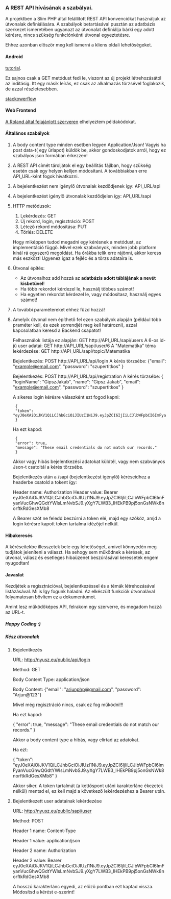 ### A REST API hívásának a szabályai.

A projektben a Slim PHP által felállított REST API konvenciókat használjuk az útvonalak definiálására.
A szabályok betartásával pusztán az adatbázis szerkezet ismeretében ugyanazt az útvonalat definiálja bárki 
egy adott kérésre, nincs szükség funkciónkénti útvonal egyeztetésre.

Ehhez azonban először meg kell ismerni a kliens oldali lehetőségeket.

#### Android

[tutorial](https://www.londonappdeveloper.com/consuming-a-json-rest-api-in-android/). 

Ez sajnos csak a GET metódust fedi le, viszont az új projekt létrehozásától az indításig.
Itt egy másik leírás, ez csak az alkalmazás törzsével foglakozik, de azzal részletesebben.

[stackowerflow](https://stackoverflow.com/questions/29339565/calling-rest-api-from-an-android-app)

#### Web Frontend

[A Roland által felajánlott szerveren](http://burgervargyros.hu/src/client/public/sample.php) 
elhelyeztem példakódokat.

#### Általános szabályok

1. A body content type minden esetben legyen Application/Json! Vagyis ha post data-t( egy űrlapot) 
    küldök be, akkor gondoskodjatok arról, hogy ez szabályos json formában érkezzen! 
2. A REST API címét tároljátok el egy beállítás fájlban, hogy szükség esetén csak egy helyen kelljen módosítani.
    A továbbiakban erre API_URL-ként fogok hivatkozni.
3. A bejelentkezést nem igénylő útvonalak kezdődjenek így: API_URL/api
4. A bejelentkezést igénylő útvonalak kezdődjelen így: API_URL/sapi
5. HTTP metódusok:
    1. Lekérdezés: GET
    2. Új rekord, login, regisztráció: POST
    3. Létező rekord módosítása: PUT
    4. Törlés: DELETE
    
    Hogy miképpen tudod megadni egy kérésnek a metódust, az implementáció függő. Mivel ezek szabványok, 
    minden jobb platform kínál rá egyszerű megoldást. Ha órákba telik erre rájönni, akkor keress más eszközt!
    Ugyenez igaz a fejléc és a törzs adataira is.
6. Útvonal építés:
    - Az útvonalhoz add hozzá az **adatbázis adott táblájának a nevét kisbetűvel**!
    - Ha több rekordot kérdezel le, használj többes számot!
    - Ha egyetlen rekordot kérdezel le, vagy módosítasz, használj egyes számot!
7. A további paramétereket ehhez fűzd hozzá!
8. Amelyik útvonal nem építhető fel ezen szabályok alapján (például több praméter kell, 
    és ezek sorrendjét meg kell határozni), azzal kapcsolatban keresd a Backend csapatot!
    
    Felhasználok listája ez alapján: GET http://API_URL/sapi/users
    A 6-os id-jű user adatai: GET http://API_URL/sapi/user/6
    A "Matematika" téma lekérdezése: GET http://API_URL/sapi/topic/Matematika
    
    Bejelentkezés: POST http://API_URL/api/login
        A kérés törzsébe: {"email": "example@email.com", "password": "szupertitkos" }
        
    Bejelentkezés: POST http://API_URL/api/registration
            A kérés törzsébe: 
                {
                    "loginName": "GipszJakab", 
                    "name": "Gipsz Jakab",
                    "email": "example@email.com", 
                    "password": "szupertitkos" 
                }
                
    A sikeres login kérésre válaszként ezt fogod kapni:
    
        {
        "token": "eyJ0eXAiOiJKV1QiLCJhbGciOiJIUzI1NiJ9.eyJpZCI6IjIiLCJlbWFpbCI6ImFyanVucGhwQGdtYWlsLmNvbSJ9.yXgY7LWB3_lHEkPB9pj5onGsNWk8norftkRdGesXMb8"
        }
        
    Ha ezt kapod:
    
        {
        "error": true,
        "message": "These email credentials do not match our records."
        }
        
    Akkor vagy hibás bejelentkezési adatokat küldtél, vagy nem szabványos Json-t csatoltál a kérés törzsébe.
    
    Bejelentkezés után a /sapi (bejelentkezést igénylő) kéréseidhez a headerbe csatold a tokent így:
    
    Header name: Authorization
    Header value: Bearer eyJ0eXAiOiJKV1QiLCJhbGciOiJIUzI1NiJ9.eyJpZCI6IjIiLCJlbWFpbCI6ImFyanVucGhwQGdtYWlsLmNvbSJ9.yXgY7LWB3_lHEkPB9pj5onGsNWk8norftkRdGesXMb8
    
    A Bearer szót ne feledd beszúrni a token elé, majd egy szóköz, amjd a login kérésre kapott token 
    tartalma idézőjel nélkül.
    
#### Hibakeresés

A kéréseitekbe illesszetek bele egy lehetőséget, amivel könnyedén meg tudjátok jeleníteni a választ.
Ha sehogy sem működnek a kérések, az útvonal, válasz és esetleges hibaüzenet beszúrásával keressetek
engem nyugodtan!
    
#### Javaslat 
Kezdjétek a regisztrációval, bejelentkezéssel és a témák létrehozásával listázásával. Mi is 
Így fogunk haladni. Az elkészült funkciók útvonalával folyamatosan bővítem ez a dokumentumot.
    
Amint lesz működőképes API, felrakom egy szerverre, és megadom hozzá az URL-t.
    
##### Happy Coding :)

##### Kész útvonalak

1. Bejelentkezés

    URL: http://nyusz.eu/public/api/login
    
    Method: GET
    
    Body Content Type: application/json
    
    Body Content: {"email": "arjunphp@gmail.com", "password": "Arjun@123"}
    
    Mivel még regisztráció nincs, csak ez fog működni!!!
    
    Ha ezt kapod:
    
    {
    "error": true,
    "message": "These email credentials do not match our records."
    }
    
    Akkor a body content type a hibás, vagy elírtad az adatokat.
    
    Ha ezt:
    
    {
    "token": "eyJ0eXAiOiJKV1QiLCJhbGciOiJIUzI1NiJ9.eyJpZCI6IjIiLCJlbWFpbCI6ImFyanVucGhwQGdtYWlsLmNvbSJ9.yXgY7LWB3_lHEkPB9pj5onGsNWk8norftkRdGesXMb8"
    }
    
    Akkor siker. A token tartalmát (a kettőspont utáni karakterlánc ékezetek nélkül) mentsd el, 
    ez kell majd a következő lekérdezéshez a Bearer után.
    
    
    
2. Bejelentkezett user adatainak lekérdezése

    URL: http://nyusz.eu/public/sapi/user
    
    Method: POST
    
    Header 1 name: Content-Type
    
    Header 1 value: application/json
    
    Header 2 name: Authorization
    
    Header 2 value: Bearer eyJ0eXAiOiJKV1QiLCJhbGciOiJIUzI1NiJ9.eyJpZCI6IjIiLCJlbWFpbCI6ImFyanVucGhwQGdtYWlsLmNvbSJ9.yXgY7LWB3_lHEkPB9pj5onGsNWk8norftkRdGesXMb8
    
    A hosszú karakterlánc egyedi, az előző pontban ezt kaptad vissza. Módosítsd a kérést e-szerint!



